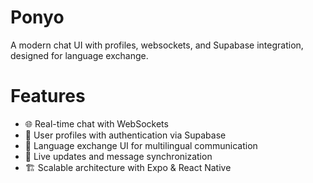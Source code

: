# Ponyo
A modern chat UI with profiles, websockets, and Supabase integration, designed for language exchange.

# Features
- 🌐 Real-time chat with WebSockets
- 👤 User profiles with authentication via Supabase
- 🔄 Language exchange UI for multilingual communication
- 📡 Live updates and message synchronization
- 🏗️ Scalable architecture with Expo & React Native